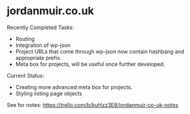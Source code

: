 # jordanmuir.co.uk #

Recently Completed Tasks:
* Routing
* Integration of wp-json
* Project URLs that come through wp-json now contain hashbang and appropriate prefix.
* Meta box for projects, will be useful once further developed.

Current Status:
* Creating more advanced meta box for projects.
* Styling listing page objects

See for notes: https://trello.com/b/kuHzz3E8/jordanmuir-co-uk-notes
